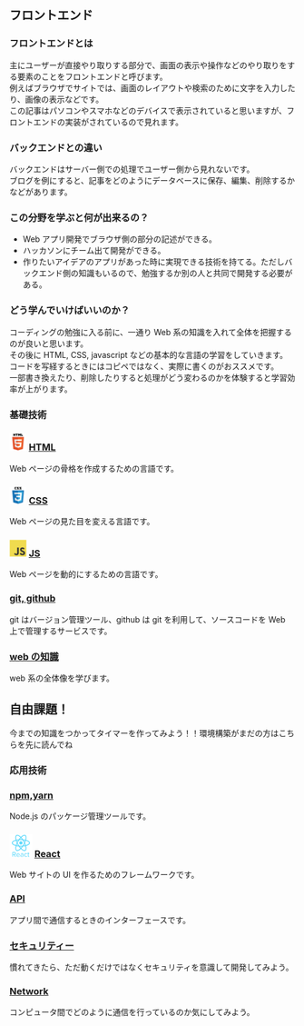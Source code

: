 ## フロントエンド

### フロントエンドとは

主にユーザーが直接やり取りする部分で、画面の表示や操作などのやり取りをする要素のことをフロントエンドと呼びます。  
例えばブラウザでサイトでは、画面のレイアウトや検索のために文字を入力したり、画像の表示などです。  
この記事はパソコンやスマホなどのデバイスで表示されていると思いますが、フロントエンドの実装がされているので見れます。

### バックエンドとの違い

バックエンドはサーバー側での処理でユーザー側から見れないです。  
ブログを例にすると、記事をどのようにデータベースに保存、編集、削除するかなどがあります。

### この分野を学ぶと何が出来るの？

- Web アプリ開発でブラウザ側の部分の記述ができる。
- ハッカソンにチーム出て開発ができる。
- 作りたいアイデアのアプリがあった時に実現できる技術を持てる。ただしバックエンド側の知識もいるので、勉強するか別の人と共同で開発する必要がある。

### どう学んでいけばいいのか？

コーディングの勉強に入る前に、一通り Web 系の知識を入れて全体を把握するのが良いと思います。  
その後に HTML, CSS, javascript などの基本的な言語の学習をしていきます。  
コードを写経するときにはコピペではなく、実際に書くのがおススメです。  
一部書き換えたり、削除したりすると処理がどう変わるのかを体験すると学習効率が上がります。

### 基礎技術

### <img src="https://raw.githubusercontent.com/devicons/devicon/master/icons/html5/html5-original-wordmark.svg" alt="html5" width="30" height="30"/> [HTML](https://huitgroup.github.io/huit-roadmap/frontend/html)

Web ページの骨格を作成するための言語です。

### <img src="https://raw.githubusercontent.com/devicons/devicon/master/icons/css3/css3-original-wordmark.svg" alt="css3" width="30" height="30"/> [CSS](https://huitgroup.github.io/huit-roadmap/frontend/css)

Web ページの見た目を変える言語です。

### <img src="https://raw.githubusercontent.com/devicons/devicon/master/icons/javascript/javascript-original.svg" alt="javascript" width="30" height="30"/> [JS](https://huitgroup.github.io/huit-roadmap/frontend/js)

Web ページを動的にするための言語です。

### [git, github](https://huitgroup.github.io/huit-roadmap/frontend/git_github)

git はバージョン管理ツール、github は git を利用して、ソースコードを Web 上で管理するサービスです。

### [web の知識](https://huitgroup.github.io/huit-roadmap/frontend/web)

web 系の全体像を学びます。

## 自由課題！

今までの知識をつかってタイマーを作ってみよう！！環境構築がまだの方はこちらを先に読んでね

### 応用技術

### [npm,yarn](https://huitgroup.github.io/huit-roadmap/frontend/npm_yarn)

Node.js のパッケージ管理ツールです。

### <img src="https://raw.githubusercontent.com/devicons/devicon/master/icons/react/react-original-wordmark.svg" alt="react" width="40" height="40"/> [React](https://huitgroup.github.io/huit-roadmap/frontend/react)

Web サイトの UI を作るためのフレームワークです。

### [API](https://huitgroup.github.io/huit-roadmap/frontend/api)

アプリ間で通信するときのインターフェースです。

### [セキュリティー](https://huitgroup.github.io/huit-roadmap/frontend/security)

慣れてきたら、ただ動くだけではなくセキュリティを意識して開発してみよう。

### [Network](https://huitgroup.github.io/huit-roadmap/frontend/network)

コンピュータ間でどのように通信を行っているのか気にしてみよう。

<!--
### [ブラウザの知識](https://huitgroup.github.io/huit-roadmap/frontend/network)
-->
